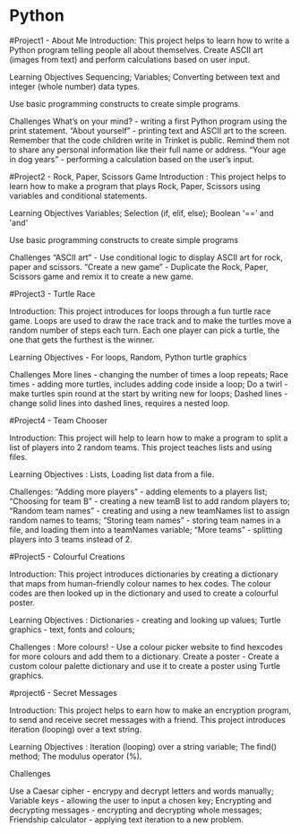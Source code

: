 # Python

#Project1 - About Me
Introduction: This project helps to learn how to write a Python program telling people all about themselves. Create ASCII art (images from text) and perform calculations based on user input.

Learning Objectives
Sequencing;
Variables;
Converting between text and integer (whole number) data types.

Use basic programming constructs to create simple programs.

Challenges
What’s on your mind? - writing a first Python program using the print statement.
“About yourself” - printing text and ASCII art to the screen. Remember that the code children write in Trinket is public. Remind them not to share any personal information like their full name or address.
“Your age in dog years” - performing a calculation based on the user’s input.

#Project2 - Rock, Paper, Scissors Game
Introduction : This project helps to learn how to make a program that plays Rock, Paper, Scissors using variables and conditional statements.

Learning Objectives
Variables;
Selection (if, elif, else);
Boolean '==' and 'and'

Use basic programming constructs to create simple programs

Challenges
“ASCII art” - Use conditional logic to display ASCII art for rock, paper and scissors.
“Create a new game” - Duplicate the Rock, Paper, Scissors game and remix it to create a new game.

#Project3 - Turtle Race 

Introduction: This project introduces for loops through a fun turtle race game. Loops are used to draw the race track and to make the turtles move a random number of steps each turn. Each one player can pick a turtle, the one that gets the furthest is the winner.

Learning Objectives - For loops, Random, Python turtle graphics

Challenges
More lines - changing the number of times a loop repeats;
Race times - adding more turtles, includes adding code inside a loop;
Do a twirl - make turtles spin round at the start by writing new for loops;
Dashed lines - change solid lines into dashed lines, requires a nested loop.

#Project4 - Team Chooser

Introduction: This project will help to learn how to make a program to split a list of players into 2 random teams. This project teaches lists and using files.

Learning Objectives : Lists, Loading list data from a file.

Challenges:
“Adding more players” - adding elements to a players list;
“Choosing for team B” - creating a new teamB list to add random players to;
“Random team names” - creating and using a new teamNames list to assign random names to teams;
“Storing team names” - storing team names in a file, and loading them into a teamNames variable;
“More teams” - splitting players into 3 teams instead of 2.

#Project5 - Colourful Creations

Introduction: This project introduces dictionaries by creating a dictionary that maps from human-friendly colour names to hex codes. The colour codes are then looked up in the dictionary and used to create a colourful poster.

Learning Objectives :
Dictionaries - creating and looking up values;
Turtle graphics - text, fonts and colours;

Challenges :
More colours! - Use a colour picker website to find hexcodes for more colours and add them to a dictionary.
Create a poster - Create a custom colour palette dictionary and use it to create a poster using Turtle graphics.

#project6 - Secret Messages

Introduction: This project helps to earn how to make an encryption program, to send and receive secret messages with a friend. This project introduces iteration (looping) over a text string.
 
Learning Objectives :
Iteration (looping) over a string variable;
The find() method;
The modulus operator (%).

Challenges

Use a Caesar cipher - encrypy and decrypt letters and words manually;
Variable keys - allowing the user to input a chosen key;
Encrypting and decrypting messages - encrypting and decrypting whole messages;
Friendship calculator - applying text iteration to a new problem.

